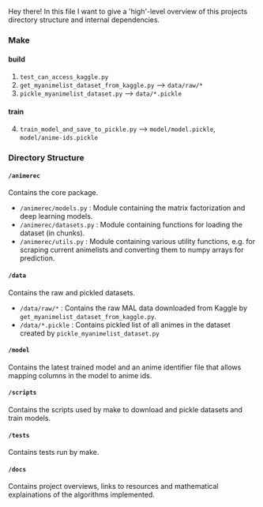 Hey there! 
In this file I want to give a 'high'-level overview of this projects directory structure and internal dependencies.

### Make

#### build
1. `test_can_access_kaggle.py`
2. `get_myanimelist_dataset_from_kaggle.py` --> `data/raw/*`
3. `pickle_myanimelist_dataset.py` --> `data/*.pickle`

#### train
4. `train_model_and_save_to_pickle.py` --> `model/model.pickle`, `model/anime-ids.pickle`


### Directory Structure

#### `/animerec`
Contains the core package.
  * `/animerec/models.py` : Module containing the matrix factorization and deep learning models.
  * `/animerec/datasets.py` : Module containing functions for loading the dataset (in chunks).
  * `/animerec/utils.py` : Module containing various utility functions, e.g. for scraping current animelists and converting them to numpy arrays for prediction.

#### `/data`
Contains the raw and pickled datasets.
  * `/data/raw/*` : Contains the raw MAL data downloaded from Kaggle by `get_myanimelist_dataset_from_kaggle.py`.
  * `/data/*.pickle` : Contains pickled list of all animes in the dataset created by `pickle_myanimelist_dataset.py`
  
#### `/model`
Contains the latest trained model and an anime identifier file that allows mapping columns in the model to anime ids.

#### `/scripts`
Contains the scripts used by make to download and pickle datasets and train models.

#### `/tests`
Contains tests run by make.

#### `/docs`
Contains project overviews, links to resources and mathematical explainations of the algorithms implemented.
